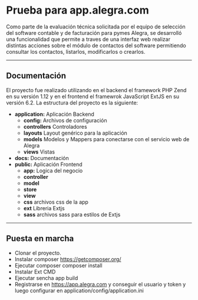 Prueba para app.alegra.com
===================

Como parte de la evaluación técnica solicitada por el equipo de selección del software contable y de facturación para pymes Alegra, se desarrolló una funcionalidad que permite a traves de una interfaz web realizar distintas acciones sobre el módulo de contactos del software permitiendo consultar los contactos, listarlos, modificarlos o crearlos.


----------

Documentación
-------------

El proyecto fue realizado utilizando en el backend el framework PHP Zend en su versión 1.12 y en el frontend el framewrok JavaScript ExtJS en su versión 6.2. La estructura del proyecto es la siguiente:

 - **application:**  Aplicación Backend
	- **config:** Archivos de configuración
	- **controllers** Controladores
	- **layouts** Layout genérico para la aplicación
	- **models** Modelos y Mappers para conectarse con el servicio web de Alegra
	- **views** Vistas
 - **docs:** Documentación
 - **public:** Aplicación Frontend
	- **app:** Logica del negocio
	- **controller**
	- **model**
	- **store**
	- **view**
	- **css** archivos css de la app
	- **ext** Libreria Extjs
	- **sass** archivos sass para estilos de Extjs

----------


Puesta en marcha
-------------

 - Clonar el proyecto.
 - Instalar composer https://getcomposer.org/
 - Ejecutar composer composer install
 - Instalar Ext CMD
 - Ejecutar sencha app build
 - Registrarse en https://app.alegra.com y conseguir el usuario y token y luego configurar en application/config/application.ini
